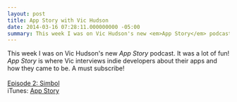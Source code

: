 ```yaml
---
layout: post
title: App Story with Vic Hudson
date: 2014-03-16 07:28:11.000000000 -05:00
summary: This week I was on Vic Hudson's new <em>App Story</em> podcast.
---
```

This week I was on Vic Hudson's new <em>App Story</em> podcast. It was a lot of fun!<br>
<em>App Story</em> is where Vic interviews indie developers about their apps and how they came to be. A must subscribe!
<br><br>
<a href="http://www.appstorypodcast.com/apps/simbol">Episode 2: Simbol</a><br>
iTunes: <a href="https://itunes.apple.com/us/podcast/app-story/id824837654?mt=2&at=11ltML&ct=ASPFeed">App Story</a>
